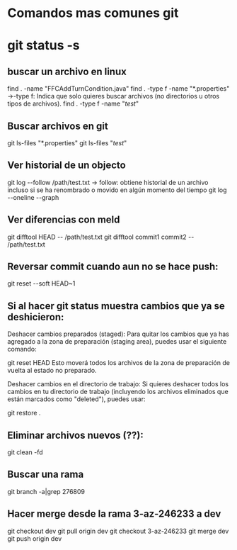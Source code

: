 # Comandos mas comunes git

# git status -s

## buscar un archivo en linux
find . -name "FFCAddTurnCondition.java"
find . -type f -name "*.properties"  ->-type f: Indica que solo quieres buscar archivos (no directorios u otros tipos de archivos).
find . -type f -name "*test*"

## Buscar archivos en git
git ls-files "*.properties"
git ls-files "*test*"

## Ver historial de un objecto
git log --follow /path/test.txt -> follow: obtiene historial de un archivo incluso si se ha renombrado o movido en algún momento del tiempo
git log --oneline --graph

## Ver diferencias con meld
git difftool HEAD -- /path/test.txt
git difftool commit1 commit2 -- /path/test.txt


## Reversar commit cuando aun no se hace push:
git reset --soft HEAD~1

## Si al hacer git status muestra cambios que ya se deshicieron:

Deshacer cambios preparados (staged): Para quitar los cambios que ya has agregado a la zona de preparación (staging area), puedes usar el siguiente comando:

git reset HEAD
Esto moverá todos los archivos de la zona de preparación de vuelta al estado no preparado.

Deshacer cambios en el directorio de trabajo: Si quieres deshacer todos los cambios en tu directorio de trabajo (incluyendo los archivos eliminados que están marcados como "deleted"), puedes usar:

git restore .

## Eliminar archivos nuevos (??):
git clean -fd

## Buscar una rama
git branch -a|grep 276809

## Hacer merge desde la rama 3-az-246233 a dev
git checkout dev
git pull origin dev
git checkout 3-az-246233
git merge dev
git push origin dev